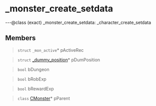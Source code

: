 # _monster_create_setdata

---@class (exact) _monster_create_setdata: _character_create_setdata
 
## Members
 
> `struct` `_mon_active`* pActiveRec
 
> `struct` [_dummy_position](lua/classes/_dummy_position.md)* pDumPosition
 
> `bool` bDungeon
 
> `bool` bRobExp
 
> `bool` bRewardExp
 
> `class` [CMonster](lua/classes/CMonster.md)* pParent
 
